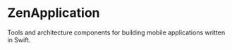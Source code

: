 # ZenApplication
Tools and architecture components for building mobile applications written in Swift.

